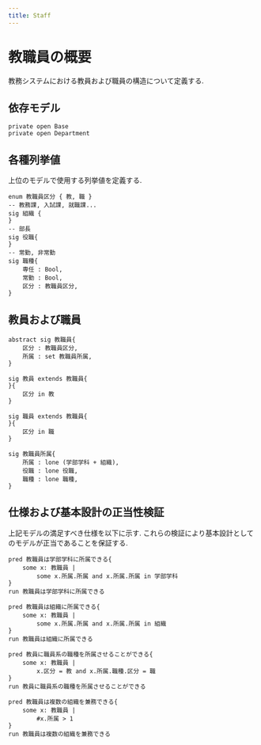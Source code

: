 ```yaml
---
title: Staff
---
```


# 教職員の概要

教務システムにおける教員および職員の構造について定義する.

## 依存モデル

```alloy
private open Base
private open Department
```

## 各種列挙値

上位のモデルで使用する列挙値を定義する.

```alloy
enum 教職員区分 { 教, 職 }
-- 教務課, 入試課, 就職課...
sig 組織 {
}
-- 部長
sig 役職{
}
-- 常勤, 非常勤
sig 職種{
	専任 : Bool,
	常勤 : Bool,
	区分 : 教職員区分,
}
```

## 教員および職員

```alloy
abstract sig 教職員{
	区分 : 教職員区分,
	所属 : set 教職員所属,
}

sig 教員 extends 教職員{
}{
	区分 in 教
}

sig 職員 extends 教職員{
}{
	区分 in 職
}

sig 教職員所属{
	所属 : lone (学部学科 + 組織),
	役職 : lone 役職,
	職種 : lone 職種,
}
```

## 仕様および基本設計の正当性検証

上記モデルの満足すべき仕様を以下に示す.
これらの検証により基本設計としてのモデルが正当であることを保証する.

```alloy
pred 教職員は学部学科に所属できる{
	some x: 教職員 |
		some x.所属.所属 and x.所属.所属 in 学部学科
}
run 教職員は学部学科に所属できる

pred 教職員は組織に所属できる{
	some x: 教職員 |
		some x.所属.所属 and x.所属.所属 in 組織
}
run 教職員は組織に所属できる

pred 教員に職員系の職種を所属させることができる{
	some x: 教職員 |
		x.区分 = 教 and x.所属.職種.区分 = 職
}
run 教員に職員系の職種を所属させることができる

pred 教職員は複数の組織を兼務できる{
	some x: 教職員 |
		#x.所属 > 1
}
run 教職員は複数の組織を兼務できる
```
